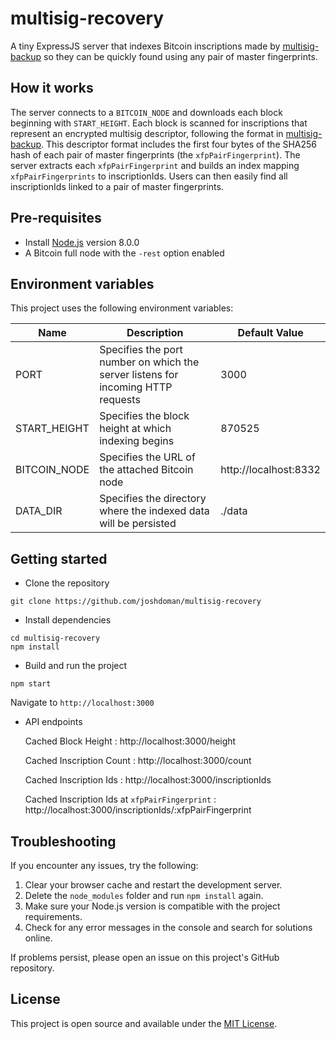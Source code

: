 # multisig-recovery

A tiny ExpressJS server that indexes Bitcoin inscriptions made by [multisig-backup](https://github.com/joshdoman/multisig-backup) so 
they can be quickly found using any pair of master fingerprints.

## How it works
The server connects to a `BITCOIN_NODE` and downloads each block beginning with `START_HEIGHT`. Each block is scanned for inscriptions that 
represent an encrypted multisig descriptor, following the format in [multisig-backup](https://github.com/joshdoman/multisig-backup). 
This descriptor format includes the first four bytes of the SHA256 hash of each pair of master fingerprints (the `xfpPairFingerprint`). The
server extracts each `xfpPairFingerprint` and builds an index mapping `xfpPairFingerprints` to inscriptionIds. Users can then easily find all inscriptionIds
linked to a pair of master fingerprints.

## Pre-requisites
- Install [Node.js](https://nodejs.org/en/) version 8.0.0
- A Bitcoin full node with the `-rest` option enabled

## Environment variables
This project uses the following environment variables:

| Name                          | Description                         | Default Value                                  |
| ----------------------------- | ------------------------------------| -----------------------------------------------|
|PORT           | Specifies the port number on which the server listens for incoming HTTP requests               | 3000      |
|START_HEIGHT   | Specifies the block height at which indexing begins                                            | 870525      |
|BITCOIN_NODE   | Specifies the URL of the attached Bitcoin node                                                 | http://localhost:8332 |
|DATA_DIR       | Specifies the directory where the indexed data will be persisted                               | ./data |

## Getting started
- Clone the repository
```
git clone https://github.com/joshdoman/multisig-recovery
```
- Install dependencies
```
cd multisig-recovery
npm install
```
- Build and run the project
```
npm start
```
  Navigate to `http://localhost:3000`

- API endpoints

  Cached Block Height : http://localhost:3000/height

  Cached Inscription Count : http://localhost:3000/count

  Cached Inscription Ids : http://localhost:3000/inscriptionIds

  Cached Inscription Ids at `xfpPairFingerprint` : http://localhost:3000/inscriptionIds/:xfpPairFingerprint

## Troubleshooting

If you encounter any issues, try the following:

1. Clear your browser cache and restart the development server.
2. Delete the `node_modules` folder and run `npm install` again.
3. Make sure your Node.js version is compatible with the project requirements.
4. Check for any error messages in the console and search for solutions online.

If problems persist, please open an issue on this project's GitHub repository.

## License

This project is open source and available under the [MIT License](LICENSE).
